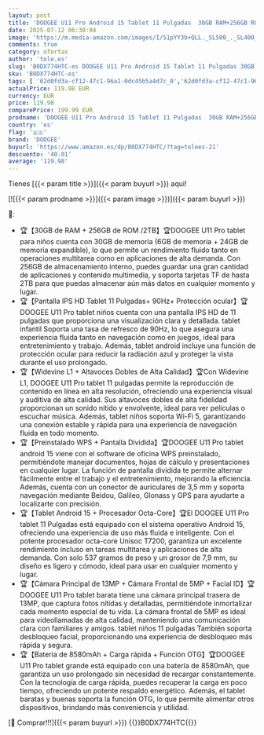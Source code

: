 ```yaml
---
layout: post
title: 'DOOGEE U11 Pro Android 15 Tablet 11 Pulgadas  30GB RAM+256GB ROM/2TB TF  Tablet Gaming Octa-Core  HD IPS 90Hz  8580mAh Batería  WiFi 5/ Widevine L1/ 13MP+5MP/Face ID/GMS/3.5mm Jack Tablets para Niños'
date: 2025-07-12 06:30:04
image: 'https://m.media-amazon.com/images/I/51pYY3b+QLL._SL500_._SL400_.jpg'
comments: true
category: ofertas
author: 'tole.es'
slug: 'B0DX774HTC-es DOOGEE U11 Pro Android 15 Tablet 11 Pulgadas 30GB...'
sku: 'B0DX774HTC-es'
tags: [ '62d0fd3a-cf12-47c1-96a1-0dc45b5a4d7c_0','62d0fd3a-cf12-47c1-96a1-0dc45b5a4d7c_4501','Arborist Merchandising Root','Informática','Self Service','Special Features Stores','Tablets','Vuelta al cole: Informática','android','doogee','🇪🇸', ]
actualPrice: 119.98 EUR
currency: EUR
price: 119.98
comparePrice: 199.99 EUR
prodname: 'DOOGEE U11 Pro Android 15 Tablet 11 Pulgadas  30GB RAM+256GB ROM/2TB TF  Tablet Gaming Octa-Core  HD IPS 90Hz  8580mAh Batería  WiFi 5/ Widevine L1/ 13MP+5MP/Face ID/GMS/3.5mm Jack Tablets para Niños'
country: 'es'
flag: '🇪🇸'
brand: 'DOOGEE'
buyurl: 'https://www.amazon.es/dp/B0DX774HTC/?tag=tolees-21'
descuento: '40.01'
average: '119.98'
---
```


Tienes [{{< param title >}}]({{< param buyurl >}}) aqui!

[![{{< param prodname >}}]({{< param image >}})]({{< param buyurl >}})

🔎:

- 🏆【30GB de RAM + 256GB de ROM /2TB】🏆DOOGEE U11 Pro tablet para niños cuenta con 30GB de memoria (6GB de memoria + 24GB de memoria expandible), lo que permite un rendimiento fluido tanto en operaciones multitarea como en aplicaciones de alta demanda. Con 256GB de almacenamiento interno, puedes guardar una gran cantidad de aplicaciones y contenido multimedia, y soporta tarjetas TF de hasta 2TB para que puedas almacenar aún más datos en cualquier momento y lugar.
- 🏆【Pantalla IPS HD Tablet 11 Pulgadas+ 90Hz+ Protección ocular】🏆DOOGEE U11 Pro tablet niños cuenta con una pantalla IPS HD de 11 pulgadas que proporciona una visualización clara y detallada. tablet infantil Soporta una tasa de refresco de 90Hz, lo que asegura una experiencia fluida tanto en navegación como en juegos, ideal para entretenimiento y trabajo. Además, tablet android incluye una función de protección ocular para reducir la radiación azul y proteger la vista durante el uso prolongado.
- 🏆【Widevine L1 + Altavoces Dobles de Alta Calidad】🏆Con Widevine L1, DOOGEE U11 Pro tablet 11 pulgadas permite la reproducción de contenido en línea en alta resolución, ofreciendo una experiencia visual y auditiva de alta calidad. Sus altavoces dobles de alta fidelidad proporcionan un sonido nítido y envolvente, ideal para ver películas o escuchar música. Además, tablet niños soporta Wi-Fi 5, garantizando una conexión estable y rápida para una experiencia de navegación fluida en todo momento.
- 🏆【Preinstalado WPS + Pantalla Dividida】🏆DOOGEE U11 Pro tablet android 15 viene con el software de oficina WPS preinstalado, permitiéndote manejar documentos, hojas de cálculo y presentaciones en cualquier lugar. La función de pantalla dividida te permite alternar fácilmente entre el trabajo y el entretenimiento, mejorando la eficiencia. Además, cuenta con un conector de auriculares de 3,5 mm y soporta navegación mediante Beidou, Galileo, Glonass y GPS para ayudarte a localizarte con precisión.
- 🏆【Tablet Android 15 + Procesador Octa-Core】🏆El DOOGEE U11 Pro tablet 11 Pulgadas está equipado con el sistema operativo Android 15, ofreciendo una experiencia de uso más fluida e inteligente. Con el potente procesador octa-core Unisoc T7200, garantiza un excelente rendimiento incluso en tareas multitarea y aplicaciones de alta demanda. Con solo 537 gramos de peso y un grosor de 7,9 mm, su diseño es ligero y cómodo, ideal para usar en cualquier momento y lugar.
- 🏆【Cámara Principal de 13MP + Cámara Frontal de 5MP + Facial ID】🏆DOOGEE U11 Pro tablet barata tiene una cámara principal trasera de 13MP, que captura fotos nítidas y detalladas, permitiéndote inmortalizar cada momento especial de tu vida. La cámara frontal de 5MP es ideal para videollamadas de alta calidad, manteniendo una comunicación clara con familiares y amigos. tablet niños 11 pulgadas También soporta desbloqueo facial, proporcionando una experiencia de desbloqueo más rápida y segura.
- 🏆【Batería de 8580mAh + Carga rápida + Función OTG】🏆DOOGEE U11 Pro tablet grande está equipado con una batería de 8580mAh, que garantiza un uso prolongado sin necesidad de recargar constantemente. Con la tecnología de carga rápida, puedes recuperar la carga en poco tiempo, ofreciendo un potente respaldo energético. Además, el tablet baratas y buenas soporta la función OTG, lo que permite alimentar otros dispositivos, brindando más conveniencia y utilidad.

[🛒 Comprar!!!]({{< param buyurl >}})
{{<world>}}B0DX774HTC{{</world>}}
